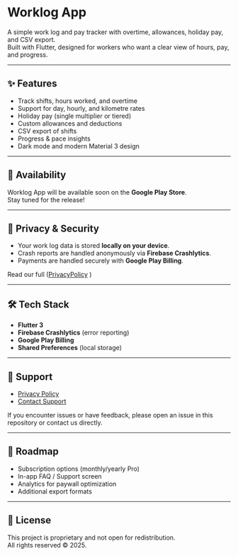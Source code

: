 # Worklog App

A simple work log and pay tracker with overtime, allowances, holiday pay, and CSV export.  
Built with Flutter, designed for workers who want a clear view of hours, pay, and progress.

---

## ✨ Features
- Track shifts, hours worked, and overtime
- Support for day, hourly, and kilometre rates
- Holiday pay (single multiplier or tiered)
- Custom allowances and deductions
- CSV export of shifts
- Progress & pace insights
- Dark mode and modern Material 3 design

---

## 📱 Availability
Worklog App will be available soon on the **Google Play Store**.  
Stay tuned for the release!

---

## 🔐 Privacy & Security
- Your work log data is stored **locally on your device**.  
- Crash reports are handled anonymously via **Firebase Crashlytics**.  
- Payments are handled securely with **Google Play Billing**.  

Read our full ([PrivacyPolicy](https://github.com/TJXLABS/MYWORKLOGAPP/blob/5b9402425cf78751d055b63d95147ef0aa02ad95/PrivacyPolicy) )

---

## 🛠️ Tech Stack
- **Flutter 3**
- **Firebase Crashlytics** (error reporting)
- **Google Play Billing**
- **Shared Preferences** (local storage)

---

## 📄 Support
- [Privacy Policy](https://github.com/TJXLABS/MYWORKLOGAPP/blob/5b9402425cf78751d055b63d95147ef0aa02ad95/PrivacyPolicy)  
- [Contact Support](https://github.com/TJXLABS/MYWORKLOGAPP/blob/4f0e0d52754ea35aec80e12631790e4af2765c05/Support%26Faqs)

If you encounter issues or have feedback, please open an issue in this repository or contact us directly.

---

## 🚀 Roadmap
- Subscription options (monthly/yearly Pro)
- In-app FAQ / Support screen
- Analytics for paywall optimization
- Additional export formats

---

## 📢 License
This project is proprietary and not open for redistribution.  
All rights reserved © 2025.
